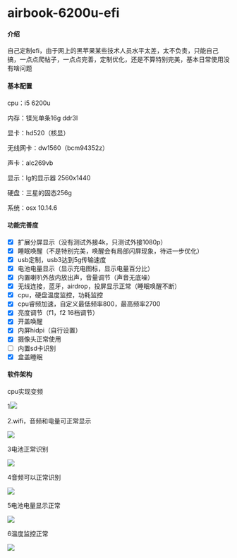 # airbook-6200u-efi

#### 介绍
自己定制efi，由于网上的黑苹果某些技术人员水平太差，太不负责，只能自己搞，一点点爬帖子，一点点完善，定制优化，还是不算特别完美，基本日常使用没有啥问题

#### 基本配置

cpu：i5 6200u

内存：镁光单条16g ddr3l

显卡：hd520（核显）

无线网卡：dw1560（bcm94352z）

声卡：alc269vb

显示：lg的显示器 2560x1440

硬盘：三星的固态256g

系统：osx 10.14.6

#### 功能完善度

- [x] 扩展分屏显示（没有测试外接4k，只测试外接1080p）
- [x] 睡眠唤醒（不是特别完美，唤醒会有局部闪屏现象，待进一步优化）
- [x] usb定制，usb3达到5g传输速度
- [x] 电池电量显示（显示充电图标，显示电量百分比）
- [x] 内置喇叭外放内放出声，音量调节（声音无底噪）
- [x] 无线连接，蓝牙，airdrop，投屏显示正常（睡眠唤醒不断）
- [x] cpu，硬盘温度监控，功耗监控
- [x] cpu睿频加速，自定义最低频率800，最高频率2700
- [x] 亮度调节（f1，f2   16档调节）
- [x] 开盖唤醒
- [x] 内屏hidpi（自行设置）
- [x] 摄像头正常使用
- [ ] 内置sd卡识别
- [x] 盒盖睡眠

#### 软件架构

cpu实现变频

1![](https://github.com/nabaonan/airbook-6200u-efi/blob/master/assets/1.png)

2.wifi，音频和电量可正常显示

![](https://github.com/nabaonan/airbook-6200u-efi/blob/master/assets/2.png)

3电池正常识别

![](https://gitee.com/nabaonan/airbook-6200u-efi/blob/master/assets/3.png)

4音频可以正常识别

![](https://github.com/nabaonan/airbook-6200u-efi/blob/master/assets/4.png)

5电池电量显示正常

![](https://github.com/nabaonan/airbook-6200u-efi/blob/master/assets/5.png)

6温度监控正常

![](https://github.com/nabaonan/airbook-6200u-efi/blob/master/assets/6.png)

